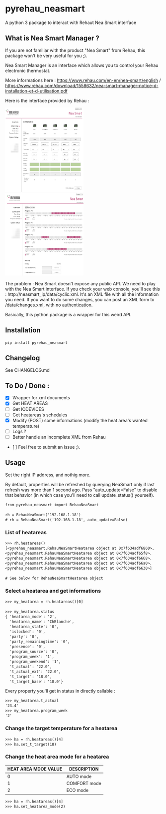 # pyrehau_neasmart

A python 3 package to interact with Rehaut Nea Smart interface

## What is Nea Smart Manager ?

If you are not familiar with the product "Nea Smart" from Rehau, this package won't be very useful for you ;).

Nea Smart Manager is an interface which allows you to control your Rehau electronic thermostat.

More informations here : https://www.rehau.com/en-en/nea-smart/english / https://www.rehau.com/download/1558632/nea-smart-manager-notice-d-installation-et-d-utilisation.pdf

Here is the interface provided by Rehau :

<img src="misc/images/neasmart_1.png" width="50%" />

<img src="misc/images/neasmart_2.png" width="50%" />

The problem : Nea Smart doesn't expose any public API. We need to play with the Nea Smart interface. If you check your web console, you'll see this : http://neasmart_ip/data/cyclic.xml. It's an XML file with all the information you need. If you want to do some changes, you can post an XML form to /data/changes.xml, with no authentication.

Basically, this python package is a wrapper for this weird API.

## Installation

`pip install pyrehau_neasmart`

## Changelog

See CHANGELOG.md

## To Do / Done :

- [x] Wrapper for xml documents
- [x] Get HEAT AREAS
- [ ] Get IODEVICES
- [ ] Get heatareas's schedules
- [x] Modify (POST) some informations (modify the heat area's wanted temperature)
- [ ] Logs ?
- [ ] Better handle an incomplete XML from Rehau
- [ ] Feel free to submit an issue ;).

## Usage

Set the right IP address, and nothig more.

By default, properties will be refreshed by querying NeaSmart only if last refresh was more than 1 second ago. Pass "auto_update=False"  to disable that behavior (in which case you'll need to call update_status() yourself).

```
from pyrehau_neasmart import RehauNeaSmart

rh = RehauNeaSmart('192.168.1.18')
# rh = RehauNeaSmart('192.168.1.18', auto_update=False)
```

### List of heatareas

```
>>> rh.heatareas()
[<pyrehau_neasmart.RehauNeaSmartHeatarea object at 0x7f634adf6860>, <pyrehau_neasmart.RehauNeaSmartHeatarea object at 0x7f634adf65f8>, <pyrehau_neasmart.RehauNeaSmartHeatarea object at 0x7f634adf6668>, <pyrehau_neasmart.RehauNeaSmartHeatarea object at 0x7f634adf66a0>, <pyrehau_neasmart.RehauNeaSmartHeatarea object at 0x7f634adf6630>]

# See below for RehauNeaSmartHeatarea object
```

### Select a heatarea and get informations

```
>>> my_heatarea = rh.heatareas()[0]

>>> my_heatarea.status
{ 'heatarea_mode': '2',
  'heatarea_name': 'ChBlanche',
  'heatarea_state': '0',
  'islocked': '0',
  'party': '0',
  'party_remainingtime': '0',
  'presence': '0',
  'program_source': '0',
  'program_week': '1',
  'program_weekend': '1',
  't_actual': '22.0',
  't_actual_ext': '22.0',
  't_target': '18.0',
  't_target_base': '18.0'}
```

Every property you'll get in status in directly callable :

```
>>> my_heatarea.t_actual
'23.4'
>>> my_heatarea.program_week
'2'
```

### Change the target temperature for a heatarea

```
>>> ha = rh.heatareas()[4]
>>> ha.set_t_target(18)
```

### Change the heat area mode for a heatarea

| HEAT AREA MDOE VALUE  | DESCRIPTION |
| ------------- | ------------- |
| 0  | AUTO mode  |
| 1  | COMFORT mode  |
| 2  | ECO mode  |

```
>>> ha = rh.heatareas()[4]
>>> ha.set_heatarea_mode(2)
```
